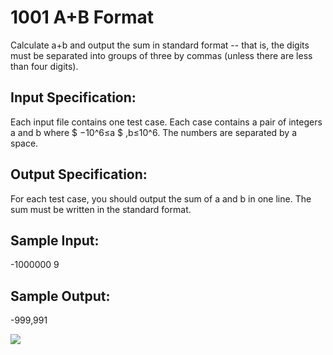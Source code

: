 # 1001 A+B Format
Calculate a+b and output the sum in standard format -- that is, the digits must be separated into groups of three by commas (unless there are less than four digits).

## Input Specification:
Each input file contains one test case. Each case contains a pair of integers a and b where $ −10^6≤a $ ,b≤10^6. The numbers are separated by a space.

## Output Specification:
For each test case, you should output the sum of a and b in one line. The sum must be written in the standard format.

## Sample Input:
-1000000 9
## Sample Output:
-999,991

<img src="http://chart.googleapis.com/chart?cht=tx&chl=\Large x=\frac{-b\pm\sqrt{b^2-4ac}}{2a})">
